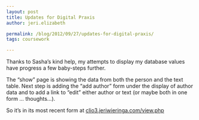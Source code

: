 ```yaml
---
layout: post
title: Updates for Digital Praxis
author: jeri.elizabeth

permalink: /blog/2012/09/27/updates-for-digital-praxis/
tags: coursework

---
```

Thanks to Sasha&#8217;s kind help, my attempts to display my database values have progress a few baby-steps further.

The &#8220;show&#8221; page is showing the data from both the person and the text table. Next step is adding the &#8220;add author&#8221; form under the display of author data and to add a link to &#8220;edit&#8221; either author or text (or maybe both in one form &#8230; thoughts&#8230;).

So it&#8217;s in its most recent form at [clio3.jeriwieringa.com/view.php][1]

 [1]: http://clio3.jeriwieringa.com/view.php
